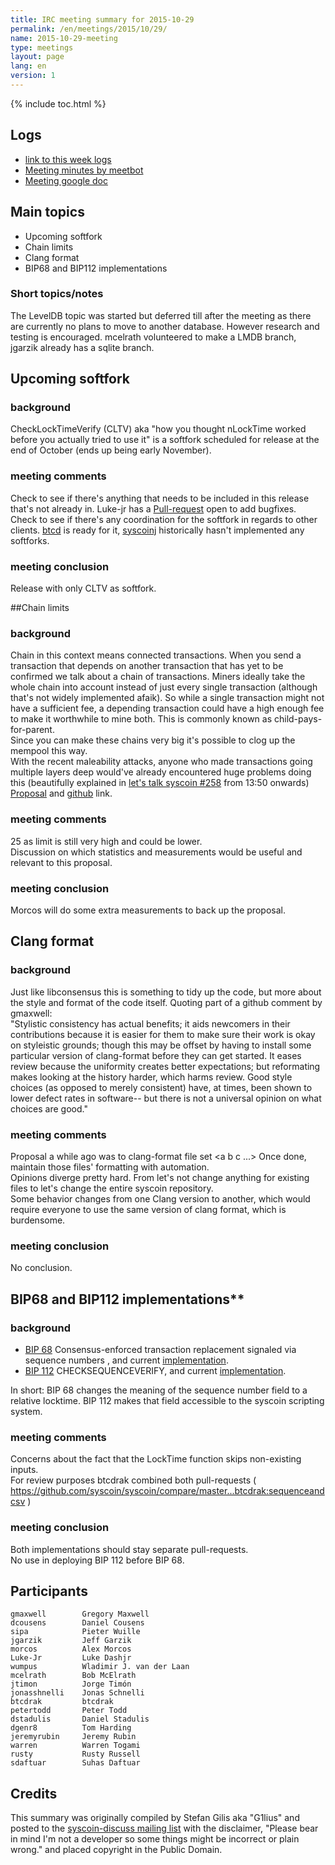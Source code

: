 ```yaml
---
title: IRC meeting summary for 2015-10-29
permalink: /en/meetings/2015/10/29/
name: 2015-10-29-meeting
type: meetings
layout: page
lang: en
version: 1
---
```

{% include toc.html %}

## Logs

- [link to this week logs](http://syscoinstats.com/irc/syscoin-dev/logs/2015/10/29#l1446145259.0)  
- [Meeting minutes by meetbot](http://www.erisian.com.au/meetbot/syscoin-dev/2015/syscoin-dev.2015-10-29-19.02.html)  
- [Meeting google doc](https://docs.google.com/document/d/1t3kGkAUQ-Yui57P29YhDll5WyJuTiGrUhCW8so-E-iQ/edit)

## Main topics  
  
- Upcoming softfork   
- Chain limits  
- Clang format  
- BIP68 and BIP112 implementations

### Short topics/notes

The LevelDB topic was started but deferred till after the meeting as there are currently no plans to move to another database. However research and testing is encouraged. mcelrath volunteered to make a LMDB branch, jgarzik already has a sqlite branch.

## Upcoming softfork

### background  

CheckLockTimeVerify (CLTV) aka "how you thought nLockTime worked before you actually tried to use it" is a softfork scheduled for release at the end of October (ends up being early November).

### meeting comments

Check to see if there's anything that needs to be included in this release that's not already in. Luke-jr has a [Pull-request](https://github.com/syscoin/syscoin/pull/6825) open to add bugfixes.  
Check to see if there's any coordination for the softfork in regards to other clients. [btcd](https://github.com/btcsuite/btcd) is ready for it, [syscoinj](https://github.com/syscoinj/syscoinj) historically hasn't implemented any softforks.  

### meeting conclusion  

Release with only CLTV as softfork.

##Chain limits

### background  

Chain in this context means connected transactions. When you send a transaction that depends on another transaction that has yet to be confirmed we talk about a chain of transactions. 
Miners ideally take the whole chain into account instead of just every single transaction (although that's not widely implemented afaik). So while a single transaction might not have a sufficient fee, a depending transaction could have a high enough fee to make it worthwhile to mine both.
This is commonly known as child-pays-for-parent.  
Since you can make these chains very big it's possible to clog up the mempool this way.   
With the recent maleability attacks, anyone who made transactions going multiple layers deep would've already encountered huge problems doing this (beautifully explained in [let's talk syscoin #258](https://letstalksyscoin.com/blog/post/lets-talk-syscoin-258-liquidity-and-malleability) from 13:50 onwards)   
[Proposal](https://lists.linuxfoundation.org/pipermail/syscoin-dev/2015-October/011401.html) and [github](https://github.com/syscoin/syscoin/pull/6771) link.

### meeting comments

25 as limit is still very high and could be lower.  
Discussion on which statistics and measurements would be useful and relevant to this proposal.

### meeting conclusion

Morcos will do some extra measurements to back up the proposal.

## Clang format

### background

Just like libconsensus this is something to tidy up the code, but more about the style and format of the code itself. Quoting part of a github comment by gmaxwell:  
"Stylistic consistency has actual benefits; it aids newcomers in their contributions because it is easier for them to make sure their work is okay on styleistic grounds; though this may be offset by having to install some particular version of clang-format before they can get started. It eases review because the uniformity creates better expectations; but reformating makes looking at the history harder, which harms review. Good style choices (as opposed to merely consistent) have, at times, been shown to lower defect rates in software-- but there is not a universal opinion on what choices are good."  
 
### meeting comments

Proposal a while ago was to clang-format file set <a b c ...> Once done, maintain those files' formatting with automation.  
Opinions diverge pretty hard. From let's not change anything for existing files to let's change the entire syscoin repository.  
Some behavior changes from one Clang version to another,  which would require everyone to use the same version of clang format, which is burdensome.

### meeting conclusion

No conclusion.

## BIP68 and BIP112 implementations**

### background

- [BIP 68](https://github.com/syscoin/bips/blob/master/bip-0068.mediawiki)  Consensus-enforced transaction replacement signaled via sequence numbers , and current [implementation](https://github.com/syscoin/syscoin/pull/6312).  
- [BIP 112](https://github.com/syscoin/bips/blob/master/bip-0112.mediawiki) CHECKSEQUENCEVERIFY, and current [implementation](https://github.com/syscoin/syscoin/pull/6564).  

In short: BIP 68 changes the meaning of the sequence number field to a relative locktime. BIP 112 makes that field accessible to the syscoin scripting system.

### meeting comments

Concerns about the fact that the LockTime function skips non-existing inputs.  
For review purposes btcdrak combined both pull-requests ( https://github.com/syscoin/syscoin/compare/master...btcdrak:sequenceandcsv )  

### meeting conclusion

Both implementations should stay separate pull-requests.  
No use in deploying BIP 112 before BIP 68.

## Participants

    gmaxwell        Gregory Maxwell  
    dcousens        Daniel Cousens  
    sipa            Pieter Wuille  
    jgarzik         Jeff Garzik  
    morcos          Alex Morcos  
    Luke-Jr         Luke Dashjr  
    wumpus          Wladimir J. van der Laan  
    mcelrath        Bob McElrath   
    jtimon          Jorge Timón   
    jonasshnelli    Jonas Schnelli  
    btcdrak         btcdrak  
    petertodd       Peter Todd  
    dstadulis       Daniel Stadulis   
    dgenr8          Tom Harding   
    jeremyrubin     Jeremy Rubin  
    warren          Warren Togami  
    rusty           Rusty Russell  
    sdaftuar        Suhas Daftuar

## Credits

This summary was originally compiled by Stefan Gilis aka "G1lius" and posted to the [syscoin-discuss mailing list][meetingsource] with the disclaimer, "Please bear in mind I'm not a developer so some things might be incorrect or plain wrong." and placed copyright in the Public Domain.

[meetingsource]: http://lists.linuxfoundation.org/pipermail/syscoin-discuss/2015-November/000007.html
